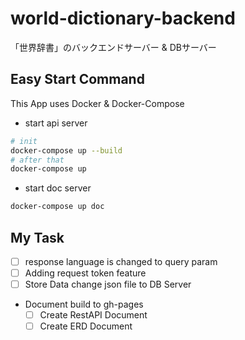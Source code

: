 # world-dictionary-backend
「世界辞書」のバックエンドサーバー &amp; DBサーバー

## Easy Start Command
This App uses Docker & Docker-Compose

- start api server
```sh
# init
docker-compose up --build
# after that
docker-compose up
```

- start doc server
```sh
docker-compose up doc
```

## My Task
- [ ] response language is changed to query param
- [ ] Adding request token feature
- [ ] Store Data change json file to DB Server
- Document build to gh-pages
  - [ ] Create RestAPI Document
  - [ ] Create ERD Document